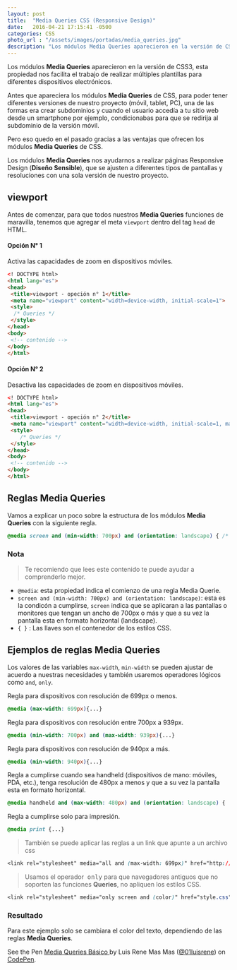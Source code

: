 ```yaml
---
layout: post
title:  "Media Queries CSS (Responsive Design)"
date:   2016-04-21 17:15:41 -0500
categories: CSS 
photo_url : "/assets/images/portadas/media_queries.jpg"
description: "Los módulos Media Queries aparecieron en la versión de CSS3, esta propiedad nos facilita el trabajo de realizar múltiples plantillas"
---
```

Los módulos **Media Queries** aparecieron en la versión de CSS3, esta propiedad nos facilita el trabajo de realizar múltiples plantillas para diferentes dispositivos electrónicos.

Antes que apareciera los módulos **Media Queries** de CSS, para poder tener diferentes versiones de nuestro proyecto (móvil, tablet, PC), una de las formas era crear subdominios y cuando el usuario accedía a tu sitio web desde un smartphone por ejemplo, condicionabas para que se redirija al subdominio de la versión móvil.

Pero eso quedo en el pasado gracias a las ventajas que ofrecen los módulos **Media Queries** de CSS.

Los módulos **Media Queries** nos ayudarnos a realizar páginas Responsive Design (**Diseño Sensible**), que se ajusten a diferentes tipos de pantallas y resoluciones con una sola versión de nuestro proyecto.

## viewport

Antes de comenzar, para que todos nuestros **Media Queries** funciones de maravilla, tenemos que agregar el meta `viewport` dentro del tag `head` de HTML.

#### Opción N° 1

Activa las capacidades de zoom en dispositivos móviles.

```html
<! DOCTYPE html> 
<html lang="es">
<head>
 <title>viewport - opeción n° 1</title>
 <meta name="viewport" content="width=device-width, initial-scale=1">
 <style>
  /* Queries */
 </style>
</head>
<body>
 <!-- contenido -->
</body>
</html>
```

#### Opción N° 2

Desactiva las capacidades de zoom en dispositivos móviles.

```html
<! DOCTYPE html> 
<html lang="es">
<head>
 <title>viewport - opeción n° 2</title>
 <meta name="viewport" content="width=device-width, initial-scale=1, maximum-scale=1, user-scalable=no">
 <style>
	/* Queries */
 </style>
</head>
<body>
 <!-- contenido -->
</body>
</html>
```

## Reglas Media Queries

Vamos a explicar un poco sobre la estructura de los módulos **Media Queries** con la siguiente regla.

```css
@media screen and (min-width: 700px) and (orientation: landscape) { /* Estilos CSS */ }
```

### Nota 

> Te recomiendo que lees este contenido te puede ayudar a comprenderlo mejor.

<ul class="lista-desordenada">
	<li>
		<code>@media</code>: esta propiedad indica el comienzo de una regla Media Querie.
	</li>
	<li>
		<code>screen and (min-width: 700px) and (orientation: landscape)</code>: esta es la condicón a cumplirse, <code>screen</code> indica que se aplicaran a las pantallas o monitores que tengan un ancho de 700px o más y que a su vez la pantalla esta en formato horizontal (landscape).
	</li>
	<li>
		<code>{ }</code> : Las llaves son el contenedor de los estilos CSS.
	</li>
</ul>

## Ejemplos de reglas Media Queries

Los valores de las variables `max-width`, `min-width` se pueden ajustar de acuerdo a nuestras necesidades y también usaremos operadores lógicos como `and`, `only`.

Regla para dispositivos con resolución de 699px o menos.

```css
@media (max-width: 699px){...}
```
Regla para dispositivos con resolución entre 700px a 939px.

```css
@media (min-width: 700px) and (max-width: 939px){...}
```

Regla para dispositivos con resolución de 940px a más.

```css
@media (min-width: 940px){...}
```

Regla a cumplirse cuando sea handheld (dispositivos de mano: móviles, PDA, etc.), tenga resolución de 480px a menos y que a su vez la pantalla esta en formato horizontal.

```css
@media handheld and (max-width: 480px) and (orientation: landscape) { ... }
```

Regla a cumplirse solo para impresión.

```css
@media print {...}
```

> También se puede aplicar las reglas a un link que apunte a un archivo css

```css
<link rel="stylesheet" media="all and (max-width: 699px)" href="http://01luisrene.com/estilos-max-699px.css" />
```
> Usamos el operador  &nbsp;<kbd>only</kbd> para que navegadores antiguos que no soporten las funciones **Queries**, no apliquen los estilos CSS.

```css
<link rel="stylesheet" media="only screen and (color)" href="style.css" />
```

### Resultado 

Para este ejemplo solo se cambiara el color del texto, dependiendo de las reglas **Media Queries**.

<p data-height="266" data-theme-id="0" data-slug-hash="pyZEdp" data-default-tab="result" data-user="01luisrene" data-embed-version="2" class="codepen">See the Pen <a href="http://codepen.io/01luisrene/pen/pyZEdp/">Media Queries Básico </a> by Luis Rene Mas Mas (<a href="http://codepen.io/01luisrene">@01luisrene</a>) on <a href="http://codepen.io">CodePen</a>.</p>